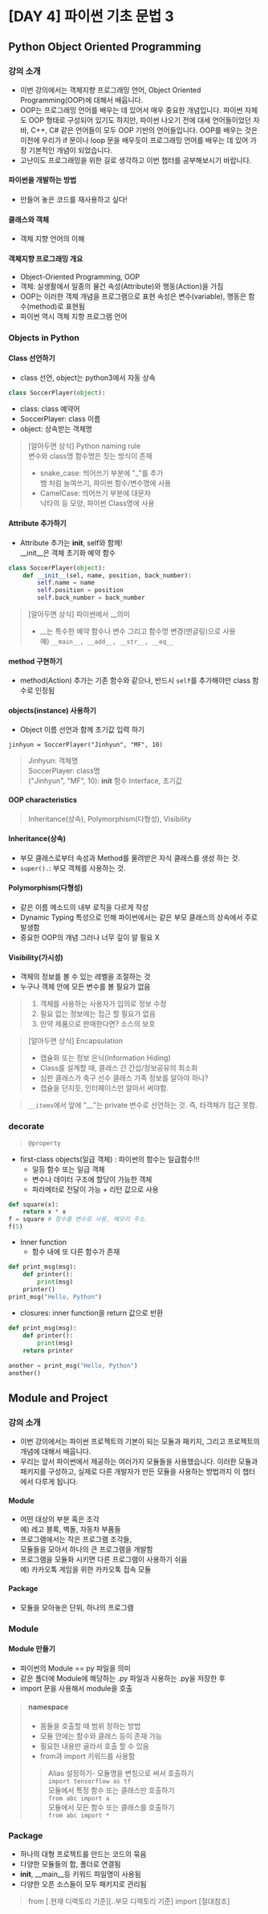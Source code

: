 # [DAY 4] 파이썬 기초 문법 3
## Python Object Oriented Programming
### 강의 소개
- 이번 강의에서는 객체지향 프로그래밍 언어, Object Oriented Programming(OOP)에 대해서 배웁니다.
- OOP는 프로그래밍 언어를 배우는 데 있어서 매우 중요한 개념입니다. 파이썬 자체도 OOP 형태로 구성되어 있기도 하지만, 파이썬 나오기 전에 대세 언어들이었던 자바, C++, C# 같은 언어들이 모두 OOP 기반의 언어들입니다. OOP를 배우는 것은 이전에 우리가 if 문이나 loop 문을 배우듯이 프로그래밍 언어를 배우는 데 있어 가장 기본적인 개념이 되었습니다.
- 고난이도 프로그래밍을 위한 길로 생각하고 이번 챕터를 공부해보시기 바랍니다.

#### 파이썬을 개발하는 방법
- 만들어 놓은 코드를 재사용하고 싶다!
#### 클래스와 객체 
- 객체 지향 언어의 이해 

#### 객체지향 프로그래밍 개요
- Object-Oriented Programming, OOP
- 객체: 실생활에서 일종의 물건 속성(Attribute)와 행동(Action)을 가짐
- OOP는 이러한 객체 개념을 프로그램으로 표현 속성은 변수(variable), 행동은 함수(method)로 표현됨
- 파이썬 역시 객체 지향 프로그램 언어

### Objects in Python
#### Class 선언하기
- class 선언, object는 python3에서 자동 상속

```python
class SoccerPlayer(object):
```
- class: class 예약어
- SoccerPlayer: class 이름
- object: 상속받는 객체명

> [알아두면 상식] Python naming rule<br>
> 변수와 class명 함수명은 짓는 방식이 존재<br>
> - snake_case: 띄어쓰기 부분에 "_"를 추가<br>
뱀 처럼 늘여쓰기, 파이썬 함수/변수명에 사용
> - CamelCase:  띄어쓰기 부분에 대문자<br>
> 낙타의 등 모양, 파이썬 Class명에 사용

#### Attribute 추가하기
- Attribute 추가는 __init__, self와 함께!<br>
__init__은 객체 초기화 예약 함수
```python
class SoccerPlayer(object):
	def __init__(sel, name, position, back_number):
    	self.name = name
        self.position = position
        self.back_number = back_number
```
> [알아두면 상식] 파이썬에서 __의미
> - __는 특수한 예약 함수나 변수 그리고 함수명 변경(맨글링)으로 사용<br>
예) `__main__, __add__, __str__, __eq__ `

#### method 구현하기
- method(Action) 추가는 기존 함수와 같으나, 반드시 `self`를 추가해야만 class 함수로 인정됨

#### objects(instance) 사용하기
- Object 이름 선언과 함께 초기값 입력 하기

`jinhyun = SoccerPlayer("Jinhyun", "MF", 10)`
> Jinhyun: 객체명<br>
> SoccerPlayer: class명<br>
> ("Jinhyun", "MF", 10): __init__ 함수 Interface, 초기값

#### OOP characteristics
> Inheritance(상속), Polymorphism(다형성), Visibility
#### Inheritance(상속)
- 부모 클래스로부터 속성과 Method를 물려받은 자식 클래스를 생성 하는 것.
- `super().`: 부모 객체를 사용하는 것.

#### Polymorphism(다형성)
- 같은 이름 메소드의 내부 로직을 다르게 작성
- Dynamic Typing 특성으로 인해 파이썬에서는 같은 부모 클래스의 상속에서 주로 발생함
- 중요한 OOP의 개념 그러나 너무 깊이 알 필요 X

#### Visibility(가시성)
- 객체의 정보를 볼 수 있는 레벨을 조절하는 것
- 누구나 객체 안에 모든 변수를 볼 필요가 없음
> 1) 객체를 사용하는 사용자가 임의로 정보 수정
> 2) 필요 없는 정보에는 접근 할 필요가 없음
> 3) 만약 제품으로 판매한다면? 소스의 보호

> [알아두면 상식] Encapsulation<br>
> - 캡슐화 또는 정보 은닉(Information Hiding)
> - Class를 설계할 때, 클래스 간 간섭/정보공유의 최소화
> - 심판 클래스가 축구 선수 클래스 가족 정보를 알아야 하나?
> - 캡슐을 던지듯, 인터페이스만 알아서 써야함.

> `__items`에서 앞에 "__"는 private 변수로 선언하는 것. 즉, 타객체가 접근 못함.

### decorate
> `@property`
- first-class objects(일급 객체) : 파이썬의 함수는 일급함수!!!
	- 일등 함수 또는 일급 객체
	- 변수나 데이터 구조에 할당이 가능한 객체
	- 파라메터로 전달이 가능 + 리턴 값으로 사용
```python
def square(x):
	return x * x
f = square # 함수를 변수로 사용, 메모리 주소.
f(5)
```
- Inner function
	- 함수 내에 또 다른 함수가 존재
```python
def print_msg(msg):
	def printer():
    	print(msg)
    printer()
print_msg("Hello, Python")
```
- closures: inner function을 return 값으로 반환
```python
def print_msg(msg):
	def printer():
    	print(msg)
    return printer
    
another = print_msg("Hello, Python")
another()
```
## Module and Project
### 강의 소개
- 이번 강의에서는 파이썬 프로젝트의 기본이 되는 모듈과 패키지, 그리고 프로젝트의 개념에 대해서 배웁니다.
- 우리는 앞서 파이썬에서 제공하는 여러가지 모듈들을 사용했습니다. 이러한 모듈과 패키지를 구성하고, 실제로 다른 개발자가 만든 모듈을 사용하는 방법까지 이 챕터에서 다루게 됩니다.
#### Module
- 어떤 대상의 부분 혹은 조각<br>
예) 레고 블록, 벽돌, 자동차 부품들
- 프로그램에서는 작은 프로그램 조각들,<br> 모듈들을 모아서 하나의 큰 프로그램을 개발함
- 프로그램을 모듈화 시키면 다른 프로그램이 사용하기 쉬움<br> 예) 카카오톡 게임을 위한 카카오톡 접속 모듈
#### Package
- 모듈을 모아놓은 단위, 하나의 프로그램
### Module
#### Module 만들기
- 파이썬의 Module == py 파일을 의미
- 같은 폴더에 Module에 해당하는 .py 파일과 사용하는 .py을 저장한 후
- import 문을 사용해서 module을 호출
> #### namespace
> - 몸듈을 호출할 때 범위 정하는 방법
> - 모듈 안에는 함수와 클래스 등이 존재 가능
> - 필요한 내용만 골라서 호출 할 수 있음
> - from과 import 키워드를 사용함
> > Alias 설정하기- 모듈명을 변칭으로 써서 호출하기 <br>
> > `import tensorflow as tf`<br>
> > 모듈에서 특정 함수 또는 클래스만 호출하기<br>
> > `from abc import a`<br>
> > 모듈에서 모든 함수 또는 클래스를 호출하기<br>
> > `from abc import *`
### Package
- 하나의 대형 프로젝트를 만드는 코드의 묶음
- 다양한 모듈들의 합, 폴더로 연결됨
- __init__, __main__등 키워드 파일명이 사용됨
- 다양한 오픈 소스들이 모두 패키지로 관리됨
> from [.현재 디렉토리 기준][..부모 디렉토리 기준] import [절대참조]
